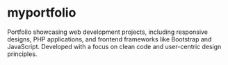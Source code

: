 # myportfolio
Portfolio showcasing web development projects, including responsive designs, PHP applications, and frontend frameworks like Bootstrap and JavaScript. Developed with a focus on clean code and user-centric design principles.
